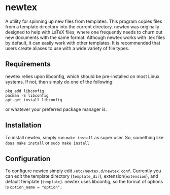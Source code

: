 # newtex
A utility for spinning up new files from templates. This program copies files from a template directory into the current directory. newtex was originally designed to help with LaTeX files, where one frequently needs to churn out new documents with the same format. Although newtex works with .tex files by default, it can easily work with other templates. It is recommended that users create aliases to use with a wide variety of file types.

## Requirements
newtex relies upon libconfig, which should be pre-installed on most Linux systems. If not, then simply do one of the following:
```
pkg_add libconfig
pacman -S libconfig
apt-get install libconfig
```
or whatever your preferred package manager is.


## Installation
To install newtex, simply run `make install` as super user.
So, something like `doas make install` or `sudo make install`

## Configuration
To configure newtex simply edit `/etc/newtex.d/newtex.conf`. Currently you can edit the template directory (`template_dir`), extension(`extension`), and default template (`template`). newtex uses libconfig, so the format of options is `option_name = "option";`
